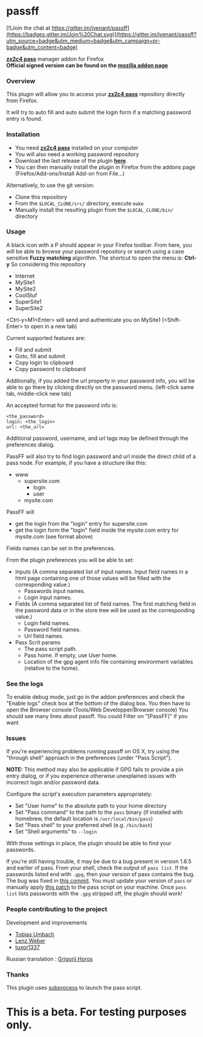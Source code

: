 passff
======

[![Join the chat at https://gitter.im/jvenant/passff](https://badges.gitter.im/Join%20Chat.svg)](https://gitter.im/jvenant/passff?utm_source=badge&utm_medium=badge&utm_campaign=pr-badge&utm_content=badge)

**[zx2c4 pass](http://www.zx2c4.com/projects/password-store/)** manager addon for Firefox  
**Official signed version can be found on the [mozilla addon page](https://addons.mozilla.org/fr/firefox/addon/passff)**


### Overview
This plugin will allow you to access your **[zx2c4 pass](http://www.zx2c4.com/projects/password-store/)** repository directly from Firefox.

It will try to auto fill and auto submit the login form if a matching password entry is found.

### Installation
- You need **[zx2c4 pass](http://www.zx2c4.com/projects/password-store/)** installed on your computer
- You will also need a working password repository
- Download the last release of the plugin **[here](https://github.com/jvenant/passff/releases)**.
- You can then manually install the plugin in Firefox from the addons page (Firefox/Add-ons/Install Add-on from File...)

Alternatively, to use the git version:
- Clone this repository
- From the <code>$LOCAL_CLONE/src/</code> directory, execute <code>make</code>
- Manually install the resulting plugin from the <code>$LOCAL_CLONE/bin/</code> directory

### Usage
A black icon with a P should appear in your Firefox toolbar.
From here, you will be able to browse your password repository
or search using a case sensitive **Fuzzy matching** algorithm.
The shortcut to open the menu is: **Ctrl-y**
So considering this repository
* Internet
 * MySite1
 * MySite2
* CoolStuf
 * SuperSite1
 * SuperSite2

&lt;Ctrl-y&gt;M1&lt;Enter&gt; will send and authenticate you on MySite1 (&lt;Shift-Enter&gt; to open in a new tab)

Current supported features are:
- Fill and submit
- Goto, fill and submit
- Copy login to clipboard
- Copy password to clipboard

Additionally, if you added the url property in your password info, you will be able to go there by clicking directly on the password menu. (left-click same tab, middle-click new tab)

An accepted format for the password info is:
```
<the_password>
login: <the_login>
url: <the_url>
```
Additional password, username, and url tags may be defined through the preferences dialog.

PassFF will also try to find login password and url inside the direct child of a pass node.
For example, if you have a structure like this:
* www
  * supersite.com
    * login
    * user
  * mysite.com

PassFF will
* get the login from the "login" entry for supersite.com
* get the login form the "login" field inside the mysite.com entry for mysite.com (see format above)

Fields names can be set in the preferences.

From the plugin preferences you will be able to set:
- Inputs (A comma separated list of input names. Input field names in a html page containing one of those values will be filled with the corresponding value.)
  - Passwords input names.
  - Login input names.
- Fields (A comma separated list of field names. The first matching field in the password data or in the store tree will be used as the corresponding value.)
  - Login field names.
  - Password field names.
  - Url field names.
- Pass Scrit params
  - The pass script path.
  - Pass home. If empty, use User home.
  - Location of the gpg agent info file containing environment variables (relative to the home).

### See the logs

To enable debug mode, just go in the addon preferences and check the "Enable logs" check box at the bottom of the dialog box. You then have to open the Browser console (Tools/Web Developper/Browser console)
You should see many lines about passff. You could Filter on "[PassFF]" if you want

### Issues

If you're experiencing problems running passff on OS X, try using the "through shell" approach in the preferences (under "Pass Script").

**NOTE:** This method may also be applicable if GPG fails to provide a pin entry
dialog, or if you experience otherwise unexplained issues with incorrect login
and/or password data.

Configure the script's execution parameters appropriately:

* Set "User home" to the absolute path to your home directory
* Set "Pass command" to the path to the ````pass```` binary (if installed with homebrew, the default location is ````/usr/local/bin/pass````)
* Set "Pass shell" to your preferred shell (e.g. ````/bin/bash````)
* Set "Shell arguments" to ````--login````

With those settings in place, the plugin should be able to find your passwords.

If you're still having trouble, it may be due to a bug present in version 1.6.5 and earlier of pass. From your shell, check the output of ````pass list````. If the passwords listed end with ````.gpg````, then your version of pass contains the bug. The bug was fixed in [this commit](http://git.zx2c4.com/password-store/commit/?id=a619988f7986d72f4e0ac7256ce48596df6a2a34). You must update your version of ````pass```` or manually apply [this patch](http://git.zx2c4.com/password-store/patch/?id=a619988f7986d72f4e0ac7256ce48596df6a2a34) to the pass script on your machine.  Once ````pass list```` lists passwords with the ````.gpg```` stripped off, the plugin should work!

### People contributing to the project

Development and improvements
 * [Tobias Umbach](https://github.com/sometoby)
 * [Lenz Weber](https://github.com/phryneas)
 * [tuxor1337](https://github.com/tuxor1337)

Russian translation : [Grigorii Horos](https://github.com/horosgrisa)

### Thanks

This plugin uses [subprocess](https://github.com/bit/subprocess) to launch the pass script.


This is a beta. For testing purposes only.
==========================================
